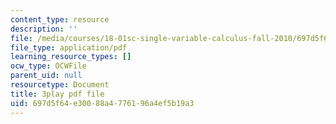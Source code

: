 ```yaml
---
content_type: resource
description: ''
file: /media/courses/18-01sc-single-variable-calculus-fall-2010/697d5f64e30088a4776196a4ef5b19a3_Pd2xP5zDsRw.pdf
file_type: application/pdf
learning_resource_types: []
ocw_type: OCWFile
parent_uid: null
resourcetype: Document
title: 3play pdf file
uid: 697d5f64-e300-88a4-7761-96a4ef5b19a3
---
```

